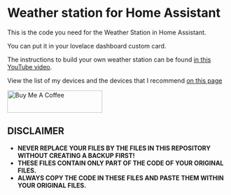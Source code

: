 # Weather station for Home Assistant
This is the code you need for the Weather Station in Home Assistant. 

You can put it in your lovelace dashboard custom card.

The instructions to build your own weather station can be found [in this YouTube video](https://youtu.be/Xu5cvMfCohU).

View the list of my devices and the devices that I recommend [on this page](https://github.com/smarthomejunkie/MyDevices/)

<a href="https://www.buymeacoffee.com/smarthomejunkie" target="_blank"><img src="https://cdn.buymeacoffee.com/buttons/default-blue.png" alt="Buy Me A Coffee" height="51" width="217" ></a>

## DISCLAIMER
* **NEVER REPLACE YOUR FILES BY THE FILES IN THIS REPOSITORY WITHOUT CREATING A BACKUP FIRST!**
* **THESE FILES CONTAIN ONLY PART OF THE CODE OF YOUR ORIGINAL FILES.**
* **ALWAYS COPY THE CODE IN THESE FILES AND PASTE THEM WITHIN YOUR ORIGINAL FILES.**
